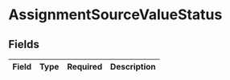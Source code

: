 # AssignmentSourceValueStatus


## Fields

| Field       | Type        | Required    | Description |
| ----------- | ----------- | ----------- | ----------- |